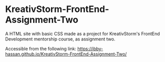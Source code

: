 # KreativStorm-FrontEnd-Assignment-Two
A HTML site with basic CSS made as a project for KreativStorm's FrontEnd Development mentorship course, as assignment two.


Accessible from the following link: 
https://ibby-hassan.github.io/KreativStorm-FrontEnd-Assignment-Two/